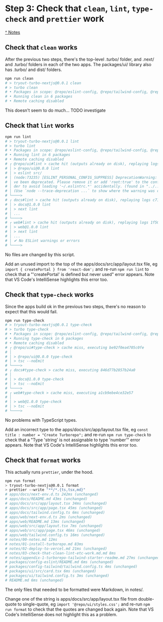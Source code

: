 # Step 3: Check that `clean`, `lint`, `type-check` and `prettier` work

[^ Notes](./00-notes.md)

## Check that `clean` works

After the previous two steps, there's the top-level .turbo/ folder, and .next/
and .turbo/ folders in each of the two apps. The packages/ui/ library also has
.turbo/ and dist/ folders.

```bash
npm run clean
# > tryout-turbo-nextjs@0.0.1 clean
# > turbo clean
# • Packages in scope: @repo/eslint-config, @repo/tailwind-config, @repo/typescript-config, @repo/ui, docs, web
# • Running clean in 6 packages
# • Remote caching disabled
```

This doesn't seem to do much... TODO investigate

## Check that `lint` works

```bash
npm run lint
# > tryout-turbo-nextjs@0.0.1 lint
# > turbo lint
# • Packages in scope: @repo/eslint-config, @repo/tailwind-config, @repo/typescript-config, @repo/ui, docs, web
# • Running lint in 6 packages
# • Remote caching disabled
# ┌ @repo/ui#lint > cache hit (outputs already on disk), replaying logs d899e65e563e7965
# │ > @repo/ui@0.0.0 lint
# │ > eslint src/
# │ (node:73235) [ESLINT_PERSONAL_CONFIG_SUPPRESS] DeprecationWarning: '~/.eslintrc.*' config files ha
# │ ve been deprecated. Please remove it or add 'root:true' to the config files in your projects in or
# │ der to avoid loading '~/.eslintrc.*' accidentally. (found in "../../../../../../../.eslintrc")
# │ (Use `node --trace-deprecation ...` to show where the warning was created)
# └────>
# ┌ docs#lint > cache hit (outputs already on disk), replaying logs c7140283a3a8790f
# │ > docs@1.0.0 lint
# │ > next lint
# │ ...
# └────>
# ┌ web#lint > cache hit (outputs already on disk), replaying logs 1f50b52c2b202bc8
# │ > web@1.0.0 lint
# │ > next lint
# │ ...
# │ ✔ No ESLint warnings or errors
# └────>
```

No files are changed by this script.

Add an unused import to the top of the apps/docs/src/app/layout.tsx file, eg
`import { createPortal } from 'react-dom';` and re-run `npm run lint` to check
that a "'createPortal' is defined but never used" error appears. Note that
VS Code's IntelliSense highlights this error too.

## Check that `type-check` works

Since the apps build ok in the previous two steps, there's no reason to expect
that this would fail.

```bash
npm run type-check
# > tryout-turbo-nextjs@0.0.1 type-check
# > turbo type-check
# • Packages in scope: @repo/eslint-config, @repo/tailwind-config, @repo/typescript-config, @repo/ui, docs, web
# • Running type-check in 6 packages
# • Remote caching disabled
# ┌ @repo/ui#type-check > cache miss, executing be92f0ea4705c0fe
# │
# │ > @repo/ui@0.0.0 type-check
# │ > tsc --noEmit
# └────>
# ┌ docs#type-check > cache miss, executing 846d77b2857b24a0
# │
# │ > docs@1.0.0 type-check
# │ > tsc --noEmit
# └────>
# ┌ web#type-check > cache miss, executing a1cb9ebe4ce32e57
# │
# │ > web@1.0.0 type-check
# │ > tsc --noEmit
# └────>
```

No problems with TypeScript types.

Add an incorrect type to the apps/docs/src/app/layout.tsx file, eg
`const title : number = "Create Turborepo";` and re-run `npm run type-check` to
check that a "Type 'string' is not assignable to type 'number'" error appears.
Note that VS Code's IntelliSense highlights this error too.

## Check that `format` works

This actually runs `prettier`, under the hood.

```bash
npm run format
> tryout-turbo-nextjs@0.0.1 format
> prettier --write "**/*.{ts,tsx,md}"
# apps/docs/next-env.d.ts 242ms (unchanged)
# apps/docs/README.md 43ms (unchanged)
# apps/docs/src/app/layout.tsx 34ms (unchanged)
# apps/docs/src/app/page.tsx 45ms (unchanged)
# apps/docs/tailwind.config.ts 6ms (unchanged)
# apps/web/next-env.d.ts 2ms (unchanged)
# apps/web/README.md 13ms (unchanged)
# apps/web/src/app/layout.tsx 7ms (unchanged)
# apps/web/src/app/page.tsx 46ms (unchanged)
# apps/web/tailwind.config.ts 16ms (unchanged)
# notes/00-notes.md 12ms
# notes/01-install-turborepo.md 83ms
# notes/02-deploy-to-vercel.md 21ms (unchanged)
# notes/03-check-that-clean-lint-etc-work.md.md 8ms
# notes/appendix-1-turborepo-tailwind-starter-readme.md 27ms (unchanged)
# packages/config-eslint/README.md 6ms (unchanged)
# packages/config-tailwind/tailwind.config.ts 4ms (unchanged)
# packages/ui/src/card.tsx 6ms (unchanged)
# packages/ui/tailwind.config.ts 3ms (unchanged)
# README.md 6ms (unchanged)
```

The only files that needed to be formatted were Markdown, in notes/.

Change one of the string is apps/docs/src/app/layout.tsx file from double-quote
to single-quote, eg `import '@repo/ui/styles.css';` and re-run `npm run format`
to check that the quotes are changed back again. Note that VS Code's
IntelliSense does not highlight this as a problem.
